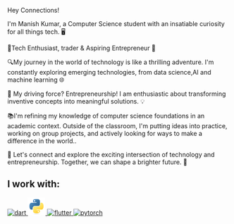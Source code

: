 Hey Connections!


I'm Manish Kumar, a Computer Science student with an insatiable curiosity for all things tech. 🖥️

🚀Tech Enthusiast, trader & Aspiring Entrepreneur 🌟

🔍My journey in the world of technology is like a thrilling adventure. I'm constantly exploring emerging technologies, from data science,AI and machine learning 🌐

🚀 My driving force? Entrepreneurship! I am enthusiastic about transforming inventive concepts into meaningful solutions. 💡

📚I'm refining my knowledge of computer science foundations in an academic context. Outside of the classroom, I'm putting ideas into practice, working on group projects, and actively looking for ways to make a difference in the world..

🤝 Let's connect and explore the exciting intersection of technology and entrepreneurship. Together, we can shape a brighter future. 🌟

<h2 align="left"> I work with: </h2>

<p align="left"> 
 
 <a href="https://www.java.com/en/" target="_blank" rel="noreferrer"> <img src="https://static.javatpoint.com/core/images/java-logo3.png" alt="dart" width="40" height="40"/> 
</a> 
<a href="https://www.python.org" target="_blank" rel="noreferrer"> <img src="https://raw.githubusercontent.com/devicons/devicon/master/icons/python/python-original.svg" alt="python" width="40" height="40"/> 
 </a> 
 <a href="https://helpx.adobe.com/in/support/xd.html" target="_blank" rel="noreferrer"> <img src="https://seeklogo.com/images/A/adobe-xd-logo-64364E3A24-seeklogo.com.png" alt="flutter" width="40" height="40"/> 
 </a>
 <a href="https://www.adobe.com/in/creativecloud/business/teams/premiere-pro.html" target="_blank" rel="noreferrer"> <img src="https://www.adobe.com/content/dam/cc/icons/premiere.svg" alt="pytorch" width="40" height="40"/> 
 </a> 
</p>

